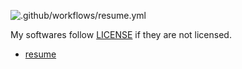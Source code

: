 ![.github/workflows/resume.yml](https://github.com/diohabara/diohabara/workflows/.github/workflows/resume.yml/badge.svg)

My softwares follow [LICENSE](https://github.com/diohabara/diohabara/blob/master/LICENSE) if they are not licensed.

- [resume](https://github.com/diohabara/diohabara/blob/master/resume/resume.pdf)